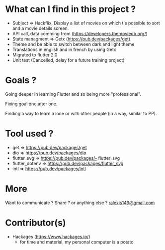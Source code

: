 # What can I find in this project ?

- Subject => Hackflix, Display a list of movies on which t's possible to sort and a movie details screen.
- API call, data comming from (https://developers.themoviedb.org/)
- State managment => Getx (https://pub.dev/packages/get)
- Theme and be able to switch between dark and light theme
- Translations in english and in french by using Getx
- Migrated to flutter 2.0
- Unit test (Cancelled, delay for a future training project)

# Goals ?
Going deeper in learning Flutter and so being more "professional".

Fixing goal one after one.

Finding a way to learn a lone or with other people (in a way, similar to PP).

# Tool used ?
- get => https://pub.dev/packages/get
- dio => https://pub.dev/packages/dio
- flutter_svg => https://pub.dev/packages/- flutter_svg
- flutter_dotenv => https://pub.dev/packages/flutter_svg
- intl => https://pub.dev/packages/intl

# More
Want to communicate ? Share ? or anything else ?
ralexis149@gmail.com


# Contributor(s)
- Hackages (https://www.hackages.io/)
    - for time and material, my personal computer is a potato